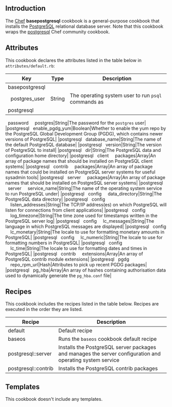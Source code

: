 Introduction
------------

The [Chef](https://www.chef.io/) **basepostgresql** cookbook is a general-purpose cookbook that installs the [PostgreSQL](http://www.postgresql.org/) relational database server. Note that this cookbook wraps the [postgresql](https://supermarket.chef.io/cookbooks/postgresql) Chef community cookbook.

Attributes
----------

This cookbook declares the attributes listed in the table below in `attributes/default.rb`:

|Key|Type|Description|
|---|----|-----------|
|basepostgresql
  postgres\_user|String|The operating system user to run `psql` commands as|
|postgresql
  password
    postgres|String|The password for the `postgres` user|
|postgresql
  enable\_pgdg\_yum|Boolean|Whether to enable the yum repo by the PostgreSQL Global Development Group (PGDG), which contains newer versions of PostgreSQL|
|postgresql
  database\_name|String|The name of the default PostgreSQL database|
|postgresql
  version|String|The version of PostgreSQL to install|
|postgresql
  dir|String|The PostgreSQL data and configuration home directory|
|postgresql
  client
    packages|Array|An array of package names that should be installed on PostgreSQL client systems|
|postgresql
  contrib
    packages|Array|An array of package names that could be installed on PostgreSQL server systems for useful sysadmin tools|
|postgresql
  server
    packages|Array|An array of package names that should be installed on PostgreSQL server systems|
|postgresql
  server
    service\_name|String|The name of the operating system service to run PostgreSQL under|
|postgresql
  config
    data\_directory|String|The PostgreSQL data directory|
|postgresql
  config
    listen\_addresses|String|The TCP/IP address(es) on which PostgreSQL will listen for connections from client applications|
|postgresql
  config
    log\_timezone|String|The time zone used for timestamps written in the PostgreSQL server log|
|postgresql
  config
    lc\_messages|String|The language in which PostgreSQL messages are displayed|
|postgresql
  config
    lc\_monetary|String|The locale to use for formatting monetary amounts in PostgreSQL|
|postgresql
  config
    lc\_numeric|String|The locale to use for formatting numbers in PostgreSQL|
|postgresql
  config
    lc\_time|String|The locale to use for formatting dates and times in PostgreSQL|
|postgresql
  contrib
    extensions|Array|An array of PostgreSQL contrib module extensions|
|postgresql
  pgdg
    repo\_rpm\_url|Hash|Attributes to pick up recent PGDG packages|
|postgresql
  pg\_hba|Array|An array of hashes containing authorisation data used to dynamically generate the `pg_hba.conf` file|

Recipes
-------

This cookbook includes the recipes listed in the table below. Recipes are executed in the order they are listed.

|Recipe|Description|
|------|-----------|
|default|Default recipe|
|baseos|Runs the `baseos` cookbook default recipe|
|postgresql::server|Installs the PostgreSQL server packages and manages the server configuration and operating system service|
|postgresql::contrib|Installs the PostgreSQL contrib packages|

Templates
---------

This cookbook doesn't include any templates.
